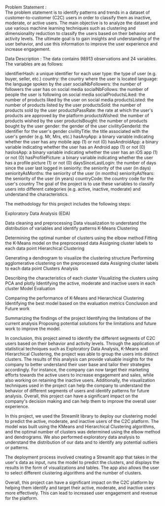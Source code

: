 Problem Statement :  
           The problem statement is to identify patterns and trends in a dataset of customer-to-customer (C2C) users in order to classify them as inactive, moderate, or active users. 
           The main objective is to analyze the dataset and use various machine learning techniques such as clustering and dimensionality reduction to classify the users based on their behavior and activity levels.
           The ultimate goal is to gain insights and understanding of the user behavior, and use this information to improve the user experience and increase engagement.
           
Data Description :
The data contains 98913 observations and 24 variables. The variables are as follows:

identifierHash: a unique identifier for each user
type: the type of user (e.g. buyer, seller, etc.)
country: the country where the user is located
language: the language spoken by the user
socialNbFollowers: the number of followers the user has on social media
socialNbFollows: the number of people the user is following on social media
socialProductsLiked: the number of products liked by the user on social media
productsListed: the number of products listed by the user
productsSold: the number of products sold by the user
productsPassRate: the rate at which the user's products are approved by the platform
productsWished: the number of products wished by the user
productsBought: the number of products bought by the user
gender: the gender of the user
civilityGenderId: the identifier for the user's gender
civilityTitle: the title associated with the user's gender (e.g. Mr, Mrs, etc.)
hasAnyApp: a binary variable indicating whether the user has any mobile app (1) or not (0)
hasAndroidApp: a binary variable indicating whether the user has an Android app (1) or not (0)
hasIosApp: a binary variable indicating whether the user has an iOS app (1) or not (0)
hasProfilePicture: a binary variable indicating whether the user has a profile picture (1) or not (0)
daysSinceLastLogin: the number of days since the user last logged in
seniority: the seniority of the user (in days)
seniorityAsMonths: the seniority of the user (in months)
seniorityAsYears: the seniority of the user (in years)
countryCode: the country code for the user's country
The goal of the project is to use these variables to classify users into different categories (e.g. active, inactive, moderate) and understand the characteristics.


The methodology for this project includes the following steps:

Exploratory Data Analysis (EDA)

Data cleaning and preprocessing
Data visualization to understand the distribution of variables and identify patterns
K-Means Clustering

Determining the optimal number of clusters using the elbow method
Fitting the K-Means model on the preprocessed data
Assigning cluster labels to each data point
Hierarchical Clustering

Generating a dendrogram to visualize the clustering structure
Performing agglomerative clustering on the preprocessed data
Assigning cluster labels to each data point
Clusters Analysis

Describing the characteristics of each cluster
Visualizing the clusters using PCA and plotly
Identifying the active, moderate and inactive users in each cluster
Model Evaluation

Comparing the performance of K-Means and Hierarchical Clustering
Identifying the best model based on the evaluation metrics
Conclusion and Future work

Summarizing the findings of the project
Identifying the limitations of the current analysis
Proposing potential solutions for the limitations and future work to improve the model.

In conclusion, this project aimed to identify the different segments of C2C users based on their behavior and activity levels. 
Through the application of statistical techniques such as Exploratory Data Analysis, K-Means and Hierarchical Clustering, the project was able to group the users into distinct clusters.
The results of this analysis can provide valuable insights for the company to better understand their user base and tailor their strategies accordingly. 
For instance, the company can now target their marketing efforts towards the active users to increase engagement and sales, while also working on retaining the inactive users.
Additionally, the visualization techniques used in the project can help the company to understand the behavior of different segments of users and identify patterns for future analysis. 
Overall, this project can have a significant impact on the company's decision making and can help them to improve the overall user experience.



In this project, we used the Streamlit library to deploy our clustering model to predict the active, moderate, and inactive users of the C2C platform. 
The model was built using the KMeans and Hierarchical Clustering algorithms, and the optimal number of clusters was determined using the elbow method and dendrograms. 
We also performed exploratory data analysis to understand the distribution of our data and to identify any potential outliers or patterns.

The deployment process involved creating a Streamlit app that takes in the user's data as input, runs the model to predict the clusters, and displays the results in the form of visualizations and tables.
The app also allows the user to select different clustering algorithms and the number of clusters.

Overall, this project can have a significant impact on the C2C platform by helping them identify and target their active, moderate, and inactive users more effectively.
This can lead to increased user engagement and revenue for the platform.
